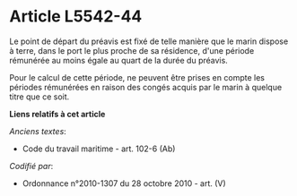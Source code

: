 # Article L5542-44

Le point de départ du préavis est fixé de telle manière que le marin dispose à terre, dans le port le plus proche de sa
résidence, d'une période rémunérée au moins égale au quart de la durée du préavis.

Pour le calcul de cette période, ne peuvent être prises en compte les périodes rémunérées en raison des congés acquis par le
marin à quelque titre que ce soit.

**Liens relatifs à cet article**

_Anciens textes_:

  - Code du travail maritime - art. 102-6 (Ab)

_Codifié par_:

  - Ordonnance n°2010-1307 du 28 octobre 2010 - art. (V)
